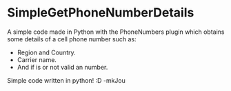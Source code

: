 # SimpleGetPhoneNumberDetails

A simple code made in Python with the PhoneNumbers plugin which obtains some details of a cell phone number such as:
- Region and Country.
- Carrier name.
- And if is or not valid an number.

Simple code written in python! :D -mkJou
